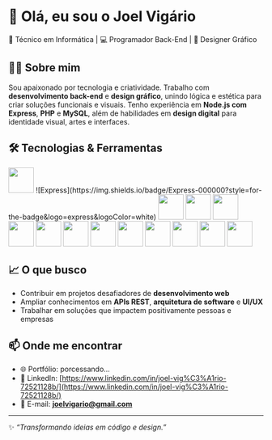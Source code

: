 # 👋 Olá, eu sou o Joel Vigário

🎯 Técnico em Informática | 💻 Programador Back-End | 🎨 Designer Gráfico

## 👨‍💻 Sobre mim

Sou apaixonado por tecnologia e criatividade. Trabalho com **desenvolvimento back-end** e **design gráfico**, unindo lógica e estética para criar soluções funcionais e visuais.
Tenho experiência em **Node.js com Express**, **PHP** e **MySQL**, além de habilidades em **design digital** para identidade visual, artes e interfaces.

## 🛠️ Tecnologias & Ferramentas

<p align="left">
  <!-- Back-End -->
  <img src="https://cdn.jsdelivr.net/gh/devicons/devicon/icons/nodejs/nodejs-original.svg" width="50" height="50"/>
  ![Express](https://img.shields.io/badge/Express-000000?style=for-the-badge&logo=express&logoColor=white)
  <img src="https://cdn.jsdelivr.net/gh/devicons/devicon/icons/php/php-original.svg" width="50" height="50"/>
  <img src="https://cdn.jsdelivr.net/gh/devicons/devicon/icons/mysql/mysql-original.svg" width="50" height="50"/>

  <!-- Front-End -->
  <img src="https://cdn.jsdelivr.net/gh/devicons/devicon/icons/html5/html5-original.svg" width="50" height="50"/>
  <img src="https://cdn.jsdelivr.net/gh/devicons/devicon/icons/css3/css3-original.svg" width="50" height="50"/>
  <img src="https://cdn.jsdelivr.net/gh/devicons/devicon/icons/javascript/javascript-original.svg" width="50" height="50"/>
  <img src="https://cdn.jsdelivr.net/gh/devicons/devicon/icons/java/java-original.svg" width="50" height="50"/>
  <img src="https://cdn.jsdelivr.net/gh/devicons/devicon/icons/jquery/jquery-original.svg" width="50" height="50"/>
  <img src="https://www.vectorlogo.zone/logos/json/json-icon.svg" width="50" height="50"/>

  <!-- Design -->
  <img src="https://cdn.jsdelivr.net/gh/devicons/devicon/icons/photoshop/photoshop-plain.svg" width="50" height="50"/>
  <img src="https://cdn.jsdelivr.net/gh/devicons/devicon/icons/figma/figma-original.svg" width="50" height="50"/>

  <!-- Versionamento -->
  <img src="https://cdn.jsdelivr.net/gh/devicons/devicon/icons/git/git-original.svg" width="50" height="50"/>
  <img src="https://cdn.jsdelivr.net/gh/devicons/devicon/icons/github/github-original.svg" width="50" height="50"/>
</p>


## 📈 O que busco

* Contribuir em projetos desafiadores de **desenvolvimento web**
* Ampliar conhecimentos em **APIs REST**, **arquitetura de software** e **UI/UX**
* Trabalhar em soluções que impactem positivamente pessoas e empresas

## 📫 Onde me encontrar

* 🌐 Portfólio: porcessando...
* 💼 LinkedIn: [https://www.linkedin.com/in/joel-vig%C3%A1rio-72521128b/](https://www.linkedin.com/in/joel-vig%C3%A1rio-72521128b/)
* 📧 E-mail: **[joelvigario@gmail.com](mailto:joelvigario@gmail.com)**

---

✨ *“Transformando ideias em código e design.”*

